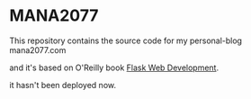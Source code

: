 MANA2077
======

This repository contains the source code  for my personal-blog mana2077.com

and it's based on O'Reilly book [Flask Web Development](http://www.flaskbook.com).

it hasn't been deployed now.
